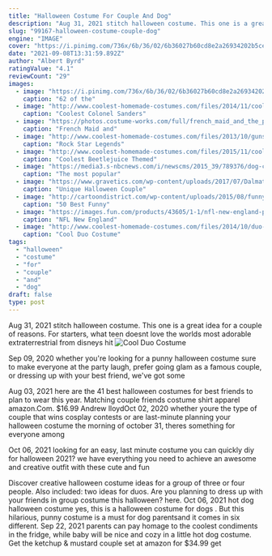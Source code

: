 ```yaml
---
title: "Halloween Costume For Couple And Dog"
description: "Aug 31, 2021 stitch halloween costume. This one is a great idea for a couple of reasons. For starters, what teen doesnt love the worlds most adorable extraterrestrial from disneys hit"
slug: "99167-halloween-costume-couple-dog"
engine: "IMAGE"
cover: "https://i.pinimg.com/736x/6b/36/02/6b36027b60cd8e2a26934202b5ced8e8--horse-costumes-animal-costumes.jpg"
date: "2021-09-08T13:31:59.892Z"
author: "Albert Byrd"
ratingValue: "4.1"
reviewCount: "29"
images:
  - image: "https://i.pinimg.com/736x/6b/36/02/6b36027b60cd8e2a26934202b5ced8e8--horse-costumes-animal-costumes.jpg"
    caption: "62 of the"
  - image: "http://www.coolest-homemade-costumes.com/files/2014/11/coolest-colonel-sanders-and-bucket-of-fried-chicken-couples-costume-134671.JPG"
    caption: "Coolest Colonel Sanders"
  - image: "https://photos.costume-works.com/full/french_maid_and_the_pimp.jpg"
    caption: "French Maid and"
  - image: "http://www.coolest-homemade-costumes.com/files/2013/10/guns-n-roses-axl-and-slash-72793-e1382060912496.jpg"
    caption: "Rock Star Legends"
  - image: "http://www.coolest-homemade-costumes.com/files/2015/11/coolest-beetlejuice-themed-costume-for-a-better-half-148364-532x800.jpg"
    caption: "Coolest Beetlejuice Themed"
  - image: "https://media3.s-nbcnews.com/i/newscms/2015_39/789376/dog-costume-today-150922-tease_72c28a40bb8448a0b1d70c156c3bad0b.jpg"
    caption: "The most popular"
  - image: "https://www.gravetics.com/wp-content/uploads/2017/07/Dalmatian-Firefighter.jpg"
    caption: "Unique Halloween Couple"
  - image: "http://cartoondistrict.com/wp-content/uploads/2015/08/funny-halloween-costumes23-023.jpg"
    caption: "50 Best Funny"
  - image: "https://images.fun.com/products/43605/1-1/nfl-new-england-patriots-premium-pet-jersey.jpg"
    caption: "NFL New England"
  - image: "http://www.coolest-homemade-costumes.com/files/2014/10/duo-costume-a-gumball-machine-and-a-quarter-124843.jpg"
    caption: "Cool Duo Costume"
tags:
  - "halloween"
  - "costume"
  - "for"
  - "couple"
  - "and"
  - "dog"
draft: false
type: post
---
```


Aug 31, 2021 stitch halloween costume. This one is a great idea for a couple of reasons. For starters, what teen doesnt love the worlds most adorable extraterrestrial from disneys hit
![Cool Duo Costume](http://www.coolest-homemade-costumes.com/files/2014/10/duo-costume-a-gumball-machine-and-a-quarter-124843.jpg "Cool Duo Costume")

Sep 09, 2020 whether you&#39;re looking for a punny halloween costume sure to make everyone at the party laugh, prefer going glam as a famous couple, or dressing up with your best friend, we&#39;ve got some
<!--inArticleAds-->

<!--galleryOne-->

Aug 03, 2021 here are the 41 best halloween costumes for best friends to plan to wear this year.  Matching couple friends costume shirt apparel amazon.Com. $16.99 Andrew lloydOct 02, 2020 whether youre the type of couple that wins cosplay contests or are last-minute planning your halloween costume the morning of october 31, theres something for everyone among
<!--inArticleAds-->

<!--galleryTwo-->

Oct 06, 2021 looking for an easy, last minute costume you can quickly diy for halloween 2021? we have everything you need to achieve an awesome and creative outfit with these cute and fun
<!--galleryThree-->

Discover creative halloween costume ideas for a group of three or four people. Also included: two ideas for duos. Are you planning to dress up with your friends in group costume this halloween? here. Oct 06, 2021 hot dog halloween costume yes, this is a halloween costume for dogs . But this hilarious, punny costume is a must for dog parentsand it comes in six different. Sep 22, 2021 parents can pay homage to the coolest condiments in the fridge, while baby will be nice and cozy in a little hot dog costume. Get the ketchup & mustard couple set at amazon for $34.99 get